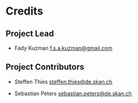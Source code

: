 Credits
=======

Project Lead
----------------

* Fady Kuzman <f.s.a.kuzman@gmail.com>

Project Contributors
------------

* Steffen Thies <steffen.thies@de.skan.ch>

* Sebastian Peters <sebastian.peters@de.skan.ch>


